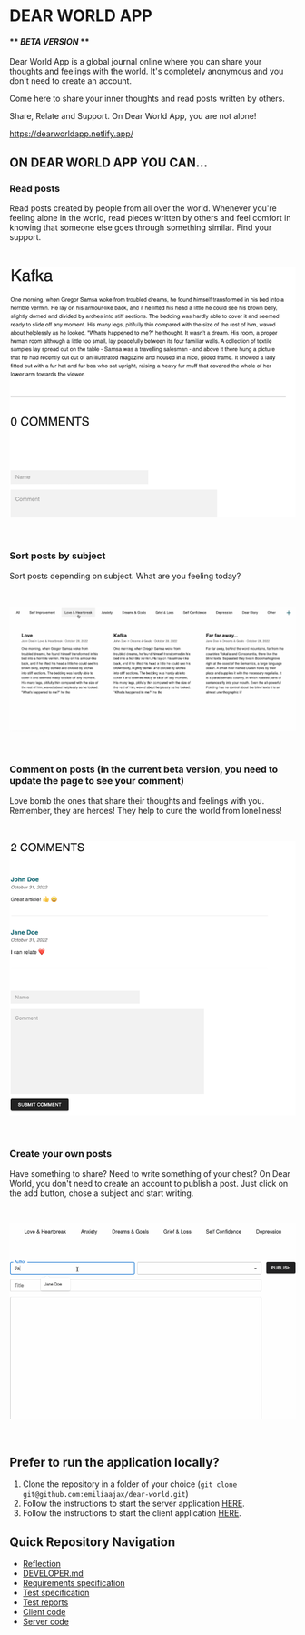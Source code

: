 # DEAR WORLD APP

#### ** ***BETA VERSION*** **

Dear World App is a global journal online where you can share your thoughts and feelings with the world. It's completely anonymous and you don't need to create an account.

Come here to share your inner thoughts and read posts written by others.

Share, Relate and Support. On Dear World App, you are not alone!

https://dearworldapp.netlify.app/ 

## ON DEAR WORLD APP YOU CAN...

### Read posts
Read posts created by people from all over the world. Whenever you're feeling alone in the world, read pieces written by others and feel comfort in knowing that someone else goes through something similar. Find your support.

<br />

![Read posts](./release/images/read-post.png)

<br />

### Sort posts by subject
Sort posts depending on subject. What are you feeling today? 

<br />

![Sort posts](./release/images/sort-posts.gif)

<br />

### Comment on posts (in the current beta version, you need to update the page to see your comment)
Love bomb the ones that share their thoughts and feelings with you. Remember, they are heroes! They help to cure the world from loneliness!

<br />

![Comment posts](./release/images/comment-post.png)

<br />

### Create your own posts
Have something to share? Need to write something of your chest? On Dear World, you don't need to create an account to publish a post. Just click on the add button, chose a subject and start writing.

<br />

![Create posts](./release/images/create-post.gif)

<br />

## Prefer to run the application locally?

1. Clone the repository in a folder of your choice (`git clone git@github.com:emiliaajax/dear-world.git`)
2. Follow the instructions to start the server application [HERE](https://github.com/emiliaajax/dear-world/blob/main/server/README.md).
3. Follow the instructions to start the client application [HERE](https://github.com/emiliaajax/dear-world/blob/main/client/README.md). 

## Quick Repository Navigation
- [Reflection](https://github.com/emiliaajax/dear-world/blob/main/release/reflection.md)
- [DEVELOPER.md](https://github.com/emiliaajax/dear-world/blob/main/DEVELOPER.md)
- [Requirements specification](https://github.com/emiliaajax/dear-world/blob/main/release/requirements-specification.md)
- [Test specification](https://github.com/emiliaajax/dear-world/blob/main/release/test-specification.md)
- [Test reports](https://github.com/emiliaajax/dear-world/tree/main/release/test-reports)
- [Client code](https://github.com/emiliaajax/dear-world/tree/main/client)
- [Server code](https://github.com/emiliaajax/dear-world/tree/main/server)